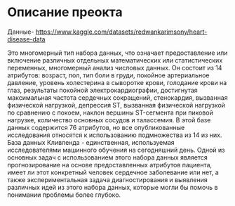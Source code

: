 # Описание преокта

Данные- https://www.kaggle.com/datasets/redwankarimsony/heart-disease-data 


Это многомерный тип набора данных, что означает предоставление или включение различных отдельных математических или статистических переменных, многомерный анализ числовых данных. Он состоит из 14 атрибутов: возраст, пол, тип боли в груди, покойное артериальное давление, уровень холестерина в сыворотке крови, голодание крови на глаз, результаты покойной электрокардиографии, достигнутая максимальная частота сердечных сокращений, стенокардия, вызванная физической нагрузкой, депрессия ST, вызванная физической нагрузкой по сравнению с покоем, наклон вершины ST-сегмента при пиковой нагрузке, количество основных сосудов и талассемия. В этой базе данных содержится 76 атрибутов, но все опубликованные исследования относятся к использованию подмножества из 14 из них. База данных Кливленда - единственная, используемая исследователями машинного обучения на сегодняшний день. Одной из основных задач с использованием этого набора данных является прогнозирование на основе предоставленных атрибутов пациента, имеет ли этот конкретный человек сердечное заболевание или нет, а также экспериментальная задача диагностирования и выявления различных идей из этого набора данных, которые могли бы помочь в понимании проблемы более глубоко.
